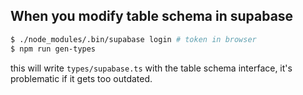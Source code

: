 ## When you modify table schema in supabase

``` bash
$ ./node_modules/.bin/supabase login # token in browser
$ npm run gen-types
```

this will write `types/supabase.ts` with the table schema interface, it's problematic if it gets too outdated. 
